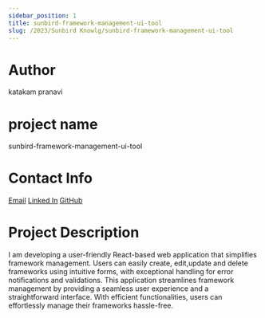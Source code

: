 ```yaml
---
sidebar_position: 1
title: sunbird-framework-management-ui-tool
slug: /2023/Sunbird Knowlg/sunbird-framework-management-ui-tool
---
```



# Author
katakam pranavi


# project name
sunbird-framework-management-ui-tool


# Contact Info
[Email](mailto:pranavi123katakam@gmail.com)
[Linked In](www.linkedin.com/in/pranavi-katakam35/)
[GitHub](https://github.com/katakampranavi)

# Project Description
 I am developing a user-friendly React-based web application that simplifies framework management. Users can easily create, edit,update and delete frameworks using intuitive forms, with exceptional handling for error notifications and validations. This application streamlines framework management by providing a seamless user experience and a straightforward interface. With efficient functionalities, users can effortlessly manage their frameworks hassle-free.